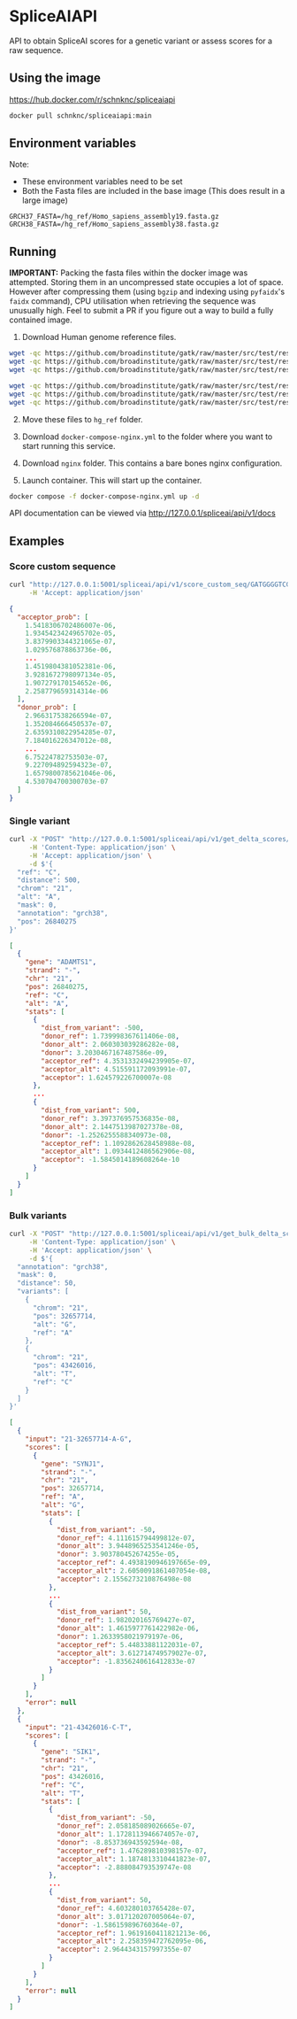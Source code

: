 # SpliceAIAPI

API to obtain SpliceAI scores for a genetic variant or assess scores for a raw sequence.

## Using the image
https://hub.docker.com/r/schnknc/spliceaiapi

```sh
docker pull schnknc/spliceaiapi:main
```

## Environment variables

Note: 
- These environment variables need to be set
- Both the Fasta files are included in the base image (This does result in a large image)

```
GRCH37_FASTA=/hg_ref/Homo_sapiens_assembly19.fasta.gz
GRCH38_FASTA=/hg_ref/Homo_sapiens_assembly38.fasta.gz
```

## Running

**IMPORTANT:** Packing the fasta files within the docker image was attempted. Storing them in an uncompressed state
occupies a lot of space. However after compressing them (using `bgzip` and indexing using `pyfaidx`'s `faidx` command), CPU utilisation when retrieving the sequence was unusually high. Feel to submit a PR if you figure out a way to build a fully contained image.

1. Download Human genome reference files.

```sh
wget -qc https://github.com/broadinstitute/gatk/raw/master/src/test/resources/large/Homo_sapiens_assembly19.fasta.gz
wget -qc https://github.com/broadinstitute/gatk/raw/master/src/test/resources/large/Homo_sapiens_assembly19.fasta.gz.fai
wget -qc https://github.com/broadinstitute/gatk/raw/master/src/test/resources/large/Homo_sapiens_assembly19.fasta.gz.gzi

wget -qc https://github.com/broadinstitute/gatk/raw/master/src/test/resources/large/Homo_sapiens_assembly38.fasta.gz
wget -qc https://github.com/broadinstitute/gatk/raw/master/src/test/resources/large/Homo_sapiens_assembly38.fasta.gz.fai
wget -qc https://github.com/broadinstitute/gatk/raw/master/src/test/resources/large/Homo_sapiens_assembly38.fasta.gz.gzi
```

2. Move these files to `hg_ref` folder.

3. Download `docker-compose-nginx.yml` to the folder where you want to start running this service.

3. Download `nginx` folder. This contains a bare bones nginx configuration.

4. Launch container. This will start up the container.
```sh
docker compose -f docker-compose-nginx.yml up -d
```

API documentation can be viewed via http://127.0.0.1/spliceai/api/v1/docs

## Examples

### Score custom sequence
```sh
curl "http://127.0.0.1:5001/spliceai/api/v1/score_custom_seq/GATGGGGTCGCGAGGGTGTGGCAGGGG" \
     -H 'Accept: application/json'
```

```json
{
  "acceptor_prob": [
    1.5418306702486007e-06,
    1.9345423424965702e-05,
    3.8379903344321065e-07,
    1.029576878863736e-06,
    ...
    1.4519804381052381e-06,
    3.9281672798097134e-05,
    1.907279170154652e-06,
    2.258779659314314e-06
  ],
  "donor_prob": [
    2.966317538266594e-07,
    1.352084666450537e-07,
    2.6359310822954285e-07,
    7.184016226347012e-08,
    ...
    6.75224782753503e-07,
    9.227094892594323e-07,
    1.6579800785621046e-06,
    4.530704700300703e-07
  ]
}
```

### Single variant
```sh
curl -X "POST" "http://127.0.0.1:5001/spliceai/api/v1/get_delta_scores/" \
     -H 'Content-Type: application/json' \
     -H 'Accept: application/json' \
     -d $'{
  "ref": "C",
  "distance": 500,
  "chrom": "21",
  "alt": "A",
  "mask": 0,
  "annotation": "grch38",
  "pos": 26840275
}'
```

```json
[
  {
    "gene": "ADAMTS1",
    "strand": "-",
    "chr": "21",
    "pos": 26840275,
    "ref": "C",
    "alt": "A",
    "stats": [
      {
        "dist_from_variant": -500,
        "donor_ref": 1.739998367611406e-08,
        "donor_alt": 2.060303039286282e-08,
        "donor": 3.2030467167487586e-09,
        "acceptor_ref": 4.3531332494239905e-07,
        "acceptor_alt": 4.515591172093991e-07,
        "acceptor": 1.624579226700007e-08
      },
      ...
      {
        "dist_from_variant": 500,
        "donor_ref": 3.397376957536835e-08,
        "donor_alt": 2.1447513987027378e-08,
        "donor": -1.2526255588340973e-08,
        "acceptor_ref": 1.1092862628458988e-08,
        "acceptor_alt": 1.0934412486562906e-08,
        "acceptor": -1.5845014189608264e-10
      }
    ]
  }
]
```

### Bulk variants
```sh
curl -X "POST" "http://127.0.0.1:5001/spliceai/api/v1/get_bulk_delta_scores/" \
     -H 'Content-Type: application/json' \
     -H 'Accept: application/json' \
     -d $'{
  "annotation": "grch38",
  "mask": 0,
  "distance": 50,
  "variants": [
    {
      "chrom": "21",
      "pos": 32657714,
      "alt": "G",
      "ref": "A"
    },
    {
      "chrom": "21",
      "pos": 43426016,
      "alt": "T",
      "ref": "C"
    }
  ]
}'
```

```json
[
  {
    "input": "21-32657714-A-G",
    "scores": [
      {
        "gene": "SYNJ1",
        "strand": "-",
        "chr": "21",
        "pos": 32657714,
        "ref": "A",
        "alt": "G",
        "stats": [
          {
            "dist_from_variant": -50,
            "donor_ref": 4.111615794499812e-07,
            "donor_alt": 3.9448965253541246e-05,
            "donor": 3.903780452674255e-05,
            "acceptor_ref": 4.4938190946197665e-09,
            "acceptor_alt": 2.6050091861407054e-08,
            "acceptor": 2.1556273210876498e-08
          },
          ...
          {
            "dist_from_variant": 50,
            "donor_ref": 1.982020165769427e-07,
            "donor_alt": 1.4615977761422982e-06,
            "donor": 1.2633958021979197e-06,
            "acceptor_ref": 5.44833881122031e-07,
            "acceptor_alt": 3.612714749579027e-07,
            "acceptor": -1.8356240616412833e-07
          }
        ]
      }
    ],
    "error": null
  },
  {
    "input": "21-43426016-C-T",
    "scores": [
      {
        "gene": "SIK1",
        "strand": "-",
        "chr": "21",
        "pos": 43426016,
        "ref": "C",
        "alt": "T",
        "stats": [
          {
            "dist_from_variant": -50,
            "donor_ref": 2.058185089026665e-07,
            "donor_alt": 1.1728113946674057e-07,
            "donor": -8.853736943592594e-08,
            "acceptor_ref": 1.476289810398157e-07,
            "acceptor_alt": 1.1874813310441823e-07,
            "acceptor": -2.888084793539747e-08
          },
          ...
          {
            "dist_from_variant": 50,
            "donor_ref": 4.603280103765428e-07,
            "donor_alt": 3.017120207005064e-07,
            "donor": -1.586159896760364e-07,
            "acceptor_ref": 1.9619160411821213e-06,
            "acceptor_alt": 2.258359472762095e-06,
            "acceptor": 2.9644343157997355e-07
          }
        ]
      }
    ],
    "error": null
  }
]
```
